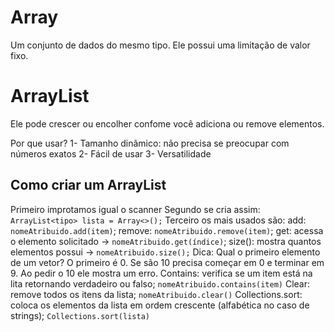 # Array 

Um conjunto de dados do mesmo tipo. Ele possui uma limitação de valor fixo.

# ArrayList

Ele pode crescer ou encolher confome você adiciona ou remove elementos.

Por que usar?
1- Tamanho dinâmico: não precisa se preocupar com números exatos
2- Fácil de usar
3- Versatilidade

## Como criar um ArrayList
Primeiro improtamos igual o scanner
Segundo se cria assim: `ArrayList<tipo> lista = Array<>();`
Terceiro os mais usados são: add: `nomeAtribuido.add(item)`; remove: `nomeAtribuido.remove(item)`; get: acessa o elemento solicitado -> `nomeAtribuido.get(índice)`; size(): mostra quantos elementos possui -> `nomeAtribuido.size();` 
Dica: Qual o primeiro elemento de um vetor? O primeiro é 0. Se são 10 precisa começar em 0 e terminar em 9. Ao pedir o 10 ele mostra um erro.
Contains: verifica se um item está na lita retornando verdadeiro ou falso; `nomeAtribuido.contains(item)`
Clear: remove todos os itens da lista; `nomeAtribuido.clear()`
Collections.sort: coloca os elementos da lista em ordem crescente (alfabética no caso de strings);
`Collections.sort(lista)`